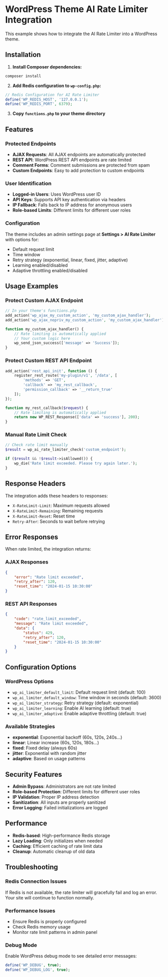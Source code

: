 # WordPress Theme AI Rate Limiter Integration

This example shows how to integrate the AI Rate Limiter into a WordPress theme.

## Installation

1. **Install Composer dependencies:**
```bash
composer install
```

2. **Add Redis configuration to `wp-config.php`:**
```php
// Redis Configuration for AI Rate Limiter
define('WP_REDIS_HOST', '127.0.0.1');
define('WP_REDIS_PORT', 6379);
```

3. **Copy `functions.php` to your theme directory**

## Features

### Protected Endpoints

- **AJAX Requests**: All AJAX endpoints are automatically protected
- **REST API**: WordPress REST API endpoints are rate limited
- **Comment Forms**: Comment submissions are protected from spam
- **Custom Endpoints**: Easy to add protection to custom endpoints

### User Identification

- **Logged-in Users**: Uses WordPress user ID
- **API Keys**: Supports API key authentication via headers
- **IP Fallback**: Falls back to IP address for anonymous users
- **Role-based Limits**: Different limits for different user roles

### Configuration

The theme includes an admin settings page at **Settings > AI Rate Limiter** with options for:

- Default request limit
- Time window
- Retry strategy (exponential, linear, fixed, jitter, adaptive)
- Learning enabled/disabled
- Adaptive throttling enabled/disabled

## Usage Examples

### Protect Custom AJAX Endpoint

```php
// In your theme's functions.php
add_action('wp_ajax_my_custom_action', 'my_custom_ajax_handler');
add_action('wp_ajax_nopriv_my_custom_action', 'my_custom_ajax_handler');

function my_custom_ajax_handler() {
    // Rate limiting is automatically applied
    // Your custom logic here
    wp_send_json_success(['message' => 'Success']);
}
```

### Protect Custom REST API Endpoint

```php
add_action('rest_api_init', function () {
    register_rest_route('my-plugin/v1', '/data', [
        'methods' => 'GET',
        'callback' => 'my_rest_callback',
        'permission_callback' => '__return_true'
    ]);
});

function my_rest_callback($request) {
    // Rate limiting is automatically applied
    return new WP_REST_Response(['data' => 'success'], 200);
}
```

### Manual Rate Limit Check

```php
// Check rate limit manually
$result = wp_ai_rate_limiter_check('custom_endpoint');

if ($result && !$result->isAllowed()) {
    wp_die('Rate limit exceeded. Please try again later.');
}
```

## Response Headers

The integration adds these headers to responses:

- `X-RateLimit-Limit`: Maximum requests allowed
- `X-RateLimit-Remaining`: Remaining requests
- `X-RateLimit-Reset`: Reset time
- `Retry-After`: Seconds to wait before retrying

## Error Responses

When rate limited, the integration returns:

### AJAX Responses
```json
{
    "error": "Rate limit exceeded",
    "retry_after": 120,
    "reset_time": "2024-01-15 10:30:00"
}
```

### REST API Responses
```json
{
    "code": "rate_limit_exceeded",
    "message": "Rate limit exceeded",
    "data": {
        "status": 429,
        "retry_after": 120,
        "reset_time": "2024-01-15 10:30:00"
    }
}
```

## Configuration Options

### WordPress Options

- `wp_ai_limiter_default_limit`: Default request limit (default: 100)
- `wp_ai_limiter_default_window`: Time window in seconds (default: 3600)
- `wp_ai_limiter_strategy`: Retry strategy (default: exponential)
- `wp_ai_limiter_learning`: Enable AI learning (default: true)
- `wp_ai_limiter_adaptive`: Enable adaptive throttling (default: true)

### Available Strategies

- **exponential**: Exponential backoff (60s, 120s, 240s...)
- **linear**: Linear increase (60s, 120s, 180s...)
- **fixed**: Fixed delay (always 60s)
- **jitter**: Exponential with random jitter
- **adaptive**: Based on usage patterns

## Security Features

- **Admin Bypass**: Administrators are not rate limited
- **Role-based Protection**: Different limits for different user roles
- **IP Validation**: Proper IP address detection
- **Sanitization**: All inputs are properly sanitized
- **Error Logging**: Failed initializations are logged

## Performance

- **Redis-based**: High-performance Redis storage
- **Lazy Loading**: Only initializes when needed
- **Caching**: Efficient caching of rate limit data
- **Cleanup**: Automatic cleanup of old data

## Troubleshooting

### Redis Connection Issues

If Redis is not available, the rate limiter will gracefully fail and log an error. Your site will continue to function normally.

### Performance Issues

- Ensure Redis is properly configured
- Check Redis memory usage
- Monitor rate limit patterns in admin panel

### Debug Mode

Enable WordPress debug mode to see detailed error messages:

```php
define('WP_DEBUG', true);
define('WP_DEBUG_LOG', true);
``` 